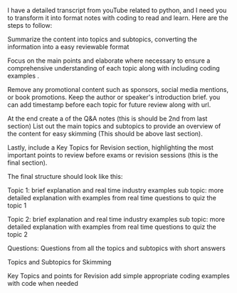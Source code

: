 I have a detailed transcript from youTube related to python, and I need you to transform it into format notes with coding to read and learn. Here are the steps to follow:

Summarize the content into topics and subtopics, converting the information into a easy reviewable format

Focus on the main points and elaborate where necessary to ensure a comprehensive understanding of each topic along with including coding examples .

Remove any promotional content such as sponsors, social media mentions, or book promotions. Keep the author or speaker's introduction brief. you can add timestamp before each topic for future review along with url.

At the end  create a of the Q&A notes (this is should be 2nd from last section)
List out the main topics and subtopics to provide an overview of the content for easy skimming (This should be above last section).

Lastly, include a Key Topics for Revision section, highlighting the most important points to review before exams or revision sessions (this is the final section).

The final structure should look like this:

Topic 1: 
brief explanation and real time industry examples
sub topic: 
more detailed explanation with examples from real time
questions to quiz the topic 1

Topic 2:
brief explanation and real time industry examples
sub topic: 
more detailed explanation with examples from real time
questions to quiz the topic 2

Questions:
Questions from all the topics and subtopics with short answers 

Topics and Subtopics for Skimming

Key Topics and points for Revision
add simple appropriate coding examples with code when needed 

